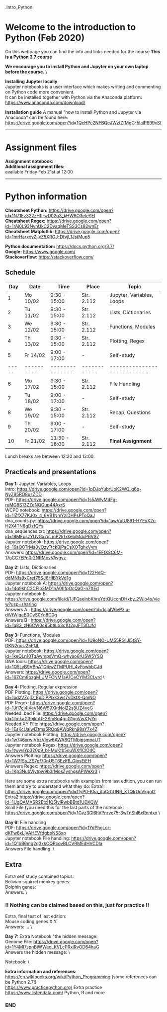 .Intro_Python

# Welcome to the introduction to Python (Feb 2020)

On this webpage you can find the info and links needed for the course
**This is a Python 3.7 course**

**We encourage you to install Python and Jupyter on your own laptop before the course.** \

**Installing Jupyter locally**\
Jupyter notebooks is a user interface which makes writing and commenting on Python code more convenient.\
It can be installed together with Python via the Anaconda platform:\
https://www.anaconda.com/download/

**Installation guide**
A manual "how to install Python and Jupyter via Anaconda" can be found here:\
https://drive.google.com/open?id=1QeHPc2NFBQeJWztZfMgC-5IalP899vSf

--------------------------------------------------------------------------------------
# Assignment files 

**Assignment notebook:**   \
**Additional assignment files:** \
available Friday Feb 21st at 12:00

--------------------------------------------------------------------------------------

# Python information

**Cheatsheet Python:** https://drive.google.com/open?id=1N71Ez322zHfIrwD02q3_kHW6O3eteYEI \
**Cheatsheet Regex:** https://drive.google.com/open?id=1rAj0L93NvnUkC2DvaqMeTSS3Cs82wnEr \
**Cheatsheet Matplotlib:** https://drive.google.com/open?id=1mrHarxxyZjIxZ5XRGJ-DfvjL1JstMup5  

**Python documentation:** https://docs.python.org/3.7/ \
**Google:** https://www.google.com/ \
**Stackoverflow:** https://stackoverflow.com/ 

## Schedule

| Day | Date     | Time          | Place      | Topic                     |
|-----|----------|---------------|------------|---------------------------|
| 1   | Mo 10/02 |  9:30 - 15:00 | Str. 2.112 | Jupyter, Variables, Loops |
| 2   | Tu 11/02 |  9:30 - 15:00 | Str. 2.112 | Lists, Dictionaries       |
| 3   | We 12/02 |  9:30 - 15:00 | Str. 2.112 | Functions, Modules        |
| 4   | Th 13/02 |  9:30 - 15:00 | Str. 2.112 | Plotting, Regex           |
| 5   | Fr 14/02 |  9:00 - 17:00 | -          | Self-study                |
|-----|----------|---------------|------------|---------------------------|
| 6   | Mo 17/02 |  9:30 - 15:00 | Str. 2.112 | File Handling             |
| 7   | Tu 18/02 |  9:00 - 17:00 | -          | Self-study                |
| 8   | We 19/02 |  9:30 - 15:00 | Str. 2.112 | Recap, Questions          |
| 9   | Th 20/02 |  9:00 - 17:00 | -          | Self-study                |
| 10  | Fr 21/02 | 11:30 - 16:00 | Str. 2.112 | **Final Assignment**      |

Lunch breaks are between 12:30 and 13:00.



## Practicals and presentations ###

**Day 1:** Jupyter, Variables, Loops\
Intro: https://drive.google.com/open?id=1pDJpYubrUoK2WQ_q6q-NyZ95RO8usZDD \
PDF: https://drive.google.com/open?id=1s5AWyMdFg-ruMG8S13ZZeNQGup44AxrS \
WCPD notebook: https://drive.google.com/open?id=1lZfX77KJ0x_4_6VB1NmYziDHPsPToQaJ \
dna_counts.py: https://drive.google.com/open?id=1awVutU891-HYExX2r-H2X4TN8gDzfQYs \
dna_sequences.txt: https://drive.google.com/open?id=18MEuszYUvGx7uLmP2k1xkebiMdcPRVS7 \
Jupyter notebook: https://drive.google.com/open?id=16aQ0TrMa0vOzyTtckBjPaCsXOTghxVvm \
Answers: https://drive.google.com/open?id=1EFtX8C6M-17oCC7EPn0r2NRMovVAvgyz   

**Day 2:** Lists, Dictionaries \
PDF: https://drive.google.com/open?id=122HdQ-ddMNfs9xCref75SJ6HIBYkVd1g \
Jupyter notebook A: https://drive.google.com/open?id=14q9khC3CFlb3MD1nA0hfpOcQaG-n7XEd \
Jupyter notebook B: https://drive.google.com/file/d/1JFQselnbKhruYdtQUccnDHxby_2Wio4s/view?usp=sharing \
Answers A : https://drive.google.com/open?id=1cjalV6vPzIu-diVtWjqaB0CyS0Yq8C0g \
Answers B : https://drive.google.com/open?id=1q83_zH6CW0c95btlLb3c1U2gJFT3DJfd

**Day 3:** Functions, Modules \
PDF: https://drive.google.com/open?id=1U9oNO-UM55RG1Ji5tSY-DKN2quU25PQL \
Jupyter notebook: https://drive.google.com/open?id=1keQLn10TgAwmpsVmQ-whyao6rUSW5YSQ \
DNA tools: https://drive.google.com/open?id=1Q5LyB9VBnATQikwZTMPUHL4vFowbbCJd \
Answers: https://drive.google.com/open?id=16ZCm8bzgM_JMFCNM1aA1CeCYlM3CLyrd \


**Day 4:** Plotting, Regular expression \
PDF Plotting: https://drive.google.com/open?id=1odzVZglD_BpDlPPlxk3ws7vDktX-QmNO \
PDF Regex: https://drive.google.com/open?id=1JfI7cj4iXeVN6W59XktNol22s8UZ4veG \
Needed .bed File: https://drive.google.com/open?id=1lImkaG3bjkhUE2SmBq4gcG1gpVwX1yYq \
Needed XY File: https://drive.google.com/open?id=1EsKcUaiwlZtma5RQq9AWqRkn98sY7x4Z \
Jupyter notebook Plotting: https://drive.google.com/open?id=1w746xrwIVbzVigw6AWA8QTMbipsmpaUT \
Jupyter notebook Regex: https://drive.google.com/open?id=1twwsYp320p9_bl-MuKtb5ouWXflClO4C \
Answers Plotting: https://drive.google.com/open?id=1W7fSs_ZS7pf70nU5T6EzlfB_GlosEiEH  \
Answers Regex: https://drive.google.com/open?id=1Kp3NubViytpw9b3rMosZyshgsAPWeXr3 \

Here are some extra notebooks with examples from last edition, you can run them and try to understand what they do:
Extra1: https://drive.google.com/open?id=1fyP0-K5a_ifaOr0UNR_XTQIrOcVkgoI2 \
Extra2:https://drive.google.com/open?id=1UgQAMXSR2Etcj1Q5IvlRwbBBtd1UDXQW \
Snail File (you need this for the last parts of the notebook: https://drive.google.com/open?id=1Gvz3Gl6hVPnrvc75-3wTnShl6xRnntxo \

**Day 6:** File handling \
PDF: https://drive.google.com/open?id=1YdPhgLor-dKFw8xLjVAHEVfdgboNS8xp \
Jupyter notebook File handling: https://drive.google.com/open?id=1Q1bB6mg2q3xkOQRcovBLCVRMEdHVCDIa \
Answers File handling:  \


## Extra ##
Extra self study combined topics: \
Bolivian squirrel monkey genes:  \
Dolphin genes:  \
Answers:  \

### !! Nothing can be claimed based on this, just for practice !! ###
Extra, final test of last edition:  \
Mouse coding genes X Y:   \
Answers: ... \


**Day 7:** Extra
Notebook "the hidden message:  \
Genome File: https://drive.google.com/open?id=1Y4MI7spnBiWWaoLKVLcPRxiRvOD64haG \
Answers the hidden message:  \

Notebook:  \




**Extra information and references:** \
https://en.wikibooks.org/wiki/Python_Programming (some references can be Python 2.7!) \
https://www.practicepython.org/ Extra practice \
https://www.listendata.com/ Python, R and more


### END
